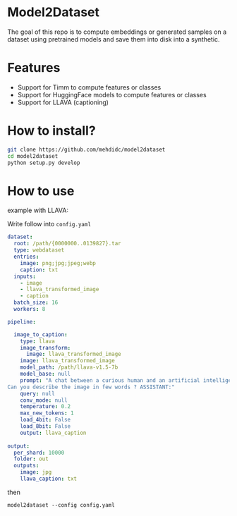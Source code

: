 # Model2Dataset 


The goal of this repo is to compute embeddings or generated samples on a dataset using pretrained models and save
them into disk into a synthetic.

# Features

- Support for Timm to compute features or classes
- Support for HuggingFace models to compute features or classes
- Support for LLAVA (captioning)

# How to install?

```bash
git clone https://github.com/mehdidc/model2dataset
cd model2dataset
python setup.py develop
```

# How to use

example with LLAVA:

Write follow into `config.yaml`
```yaml
dataset:
  root: /path/{0000000..0139827}.tar
  type: webdataset
  entries:
    image: png;jpg;jpeg;webp
    caption: txt
  inputs:
    - image
    - llava_transformed_image
    - caption
  batch_size: 16
  workers: 8

pipeline:

  image_to_caption:
    type: llava
    image_transform:
      image: llava_transformed_image
    image: llava_transformed_image
    model_path: /path/llava-v1.5-7b
    model_base: null
    prompt: "A chat between a curious human and an artificial intelligence assistant. The assistant gives helpful, detailed, and polite answers to the human's questions. USER: <image>
Can you describe the image in few words ? ASSISTANT:"
    query: null
    conv_mode: null
    temperature: 0.2
    max_new_tokens: 1
    load_4bit: False
    load_8bit: False
    output: llava_caption
  
output:
  per_shard: 10000
  folder: out
  outputs:
    image: jpg
    llava_caption: txt
```

then

`model2dataset --config config.yaml`